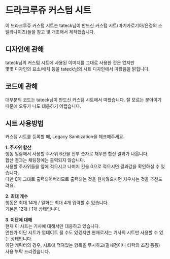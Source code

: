 # 드라크루쥬 커스텀 시트
이 드라크루쥬 커스텀 시트는 tateck님이 만드신 커스텀 시트(마기카로기아/은검의 스텔라나이츠)들을 참고 및 개조해서 제작했습니다.  

## 디자인에 관해
tateck님의 커스텀 시트에 사용된 이미지를 그대로 사용한 것은 없지만  
몇몇 디자인의 요소/배치 등을 tateck님의 시트 디자인에서 따왔음을 밝힙니다.  

## 코드에 관해
대부분의 코드는 tateck님이 만드신 커스텀 시트에서 따왔습니다. 잘 모르는 분야이기 때문에 오류가 나도 대응하기 어렵습니다.  


## 시트 사용방법
커스텀 시트를 등록할 때, Legacy Sanitization을 체크해주세요.<br>

**1. 주사위 합산**  
행동 일람에서 사용할 주사위 6칸을 전부 숫자로 채우면 합산 결과가 나옵니다.  
합산 결과는 채팅창에는 출력되지 않습니다.  
사용할 주사위들을 앞에 적으시고 나머지 칸을 0으로 적으시면 결과값을 확인하실 수 있습니다.  
다만 0이 그대로 출력되어버리므로 출력되는 것을 원치않으시면 지우시는 것을 추천드려요.  

**2. 최대 개수**  
행동은 최대 14개 / 일화는 최대 4개 입력할 수 있습니다.<br>
기본은 12개 / 1개 상태입니다.<br>

**3. 이단에 대해**  
현재 이 시트는 기사에 대해서만 대응하고 있습니다.  
언젠가 이단 시트가 업데이트 될 수도 있겠지만 현재로서는 기사의 시트만 사용할 수 있는 상태입니다.  
이단 캐릭터의 경우, 시트에 적혀있는 항목을 무시하고(갈채점이나 타락의 조짐 등등) 사용 부탁 드리겠습니다.  
